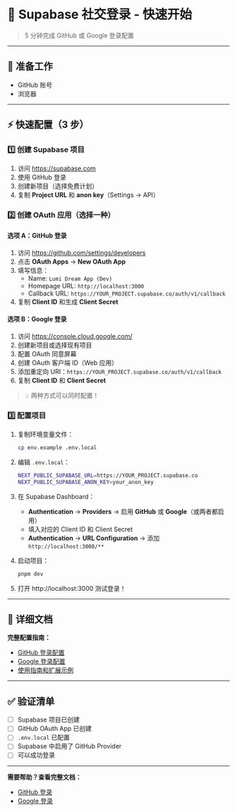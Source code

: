 # 🚀 Supabase 社交登录 - 快速开始

> 5 分钟完成 GitHub 或 Google 登录配置

---

## 📝 准备工作

- GitHub 账号
- 浏览器

---

## ⚡ 快速配置（3 步）

### 1️⃣ 创建 Supabase 项目

1. 访问 https://supabase.com
2. 使用 GitHub 登录
3. 创建新项目（选择免费计划）
4. 复制 **Project URL** 和 **anon key**（Settings → API）

### 2️⃣ 创建 OAuth 应用（选择一种）

#### 选项 A：GitHub 登录

1. 访问 https://github.com/settings/developers
2. 点击 **OAuth Apps** → **New OAuth App**
3. 填写信息：
   - Name: `Lumi Dream App (Dev)`
   - Homepage URL: `http://localhost:3000`
   - Callback URL: `https://YOUR_PROJECT.supabase.co/auth/v1/callback`
4. 复制 **Client ID** 和生成 **Client Secret**

#### 选项 B：Google 登录

1. 访问 https://console.cloud.google.com/
2. 创建新项目或选择现有项目
3. 配置 OAuth 同意屏幕
4. 创建 OAuth 客户端 ID（Web 应用）
5. 添加重定向 URI：`https://YOUR_PROJECT.supabase.co/auth/v1/callback`
6. 复制 **Client ID** 和 **Client Secret**

> 💡 两种方式可以同时配置！

### 3️⃣ 配置项目

1. 复制环境变量文件：
   ```bash
   cp env.example .env.local
   ```

2. 编辑 `.env.local`：
   ```bash
   NEXT_PUBLIC_SUPABASE_URL=https://YOUR_PROJECT.supabase.co
   NEXT_PUBLIC_SUPABASE_ANON_KEY=your_anon_key
   ```

3. 在 Supabase Dashboard：
   - **Authentication** → **Providers** → 启用 **GitHub** 或 **Google**（或两者都启用）
   - 填入对应的 Client ID 和 Client Secret
   - **Authentication** → **URL Configuration** → 添加 `http://localhost:3000/**`

4. 启动项目：
   ```bash
   pnpm dev
   ```

5. 打开 http://localhost:3000 测试登录！

---

## 📖 详细文档

**完整配置指南：**
- [GitHub 登录配置](./Supabase的GitHub登录配置.md)
- [Google 登录配置](./Supabase的Google登录配置.md)
- [使用指南和扩展示例](./GitHub登录使用指南.md)

---

## ✅ 验证清单

- [ ] Supabase 项目已创建
- [ ] GitHub OAuth App 已创建
- [ ] `.env.local` 已配置
- [ ] Supabase 中启用了 GitHub Provider
- [ ] 可以成功登录

---

**需要帮助？查看完整文档：**
- [GitHub 登录](./Supabase的GitHub登录配置.md)
- [Google 登录](./Supabase的Google登录配置.md)

